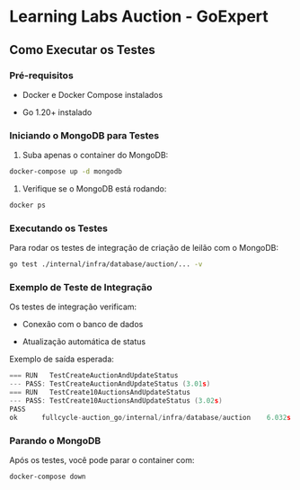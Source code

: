 # Learning Labs Auction - GoExpert

## Como Executar os Testes

### Pré-requisitos

- Docker e Docker Compose instalados

- Go 1.20+ instalado

### Iniciando o MongoDB para Testes

1. Suba apenas o container do MongoDB:

```bash
docker-compose up -d mongodb
```

1. Verifique se o MongoDB está rodando:

```bash
docker ps
```

### Executando os Testes

Para rodar os testes de integração de criação de leilão com o MongoDB:

```bash
go test ./internal/infra/database/auction/... -v
```

### Exemplo de Teste de Integração

Os testes de integração verificam:

- Conexão com o banco de dados

- Atualização automática de status

Exemplo de saída esperada:

```go
=== RUN   TestCreateAuctionAndUpdateStatus
--- PASS: TestCreateAuctionAndUpdateStatus (3.01s)
=== RUN   TestCreate10AuctionsAndUpdateStatus
--- PASS: TestCreate10AuctionsAndUpdateStatus (3.02s)
PASS
ok      fullcycle-auction_go/internal/infra/database/auction    6.032s
```

### Parando o MongoDB

Após os testes, você pode parar o container com:

```bash
docker-compose down
```
